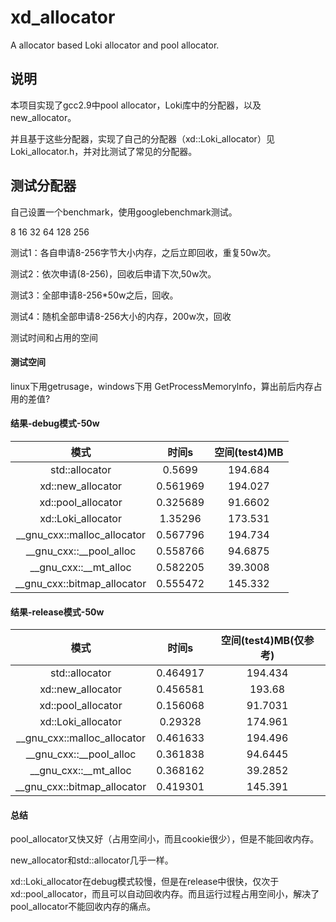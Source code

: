 # xd_allocator
A allocator based Loki allocator and pool allocator.

## 说明

本项目实现了gcc2.9中pool allocator，Loki库中的分配器，以及new_allocator。

并且基于这些分配器，实现了自己的分配器（xd::Loki_allocator）见Loki_allocator.h，并对比测试了常见的分配器。

## 测试分配器

自己设置一个benchmark，使用googlebenchmark测试。

8 16 32 64 128 256 

测试1：各自申请8-256字节大小内存，之后立即回收，重复50w次。

测试2：依次申请(8-256)，回收后申请下次,50w次。

测试3：全部申请8-256*50w之后，回收。

测试4：随机全部申请8-256大小的内存，200w次，回收

测试时间和占用的空间

#### 测试空间

linux下用getrusage，windows下用
GetProcessMemorylnfo，算出前后内存占用的差值?

#### 结果-debug模式-50w

|            模式             |  时间s   | 空间(test4)MB |
| :-------------------------: | :------: | :-----------: |
|       std::allocator        |  0.5699  |    194.684    |
|      xd::new_allocator      | 0.561969 |    194.027    |
|     xd::pool_allocator      | 0.325689 |    91.6602    |
|     xd::Loki_allocator      | 1.35296  |    173.531    |
| __gnu_cxx::malloc_allocator | 0.567796 |    194.734    |
|   __gnu_cxx::__pool_alloc   | 0.558766 |    94.6875    |
|    __gnu_cxx::__mt_alloc    | 0.582205 |    39.3008    |
| __gnu_cxx::bitmap_allocator | 0.555472 |    145.332    |

#### 结果-release模式-50w

|            模式             |  时间s   | 空间(test4)MB(仅参考) |
| :-------------------------: | :------: | :-------------------: |
|       std::allocator        | 0.464917 |        194.434        |
|      xd::new_allocator      | 0.456581 |        193.68         |
|     xd::pool_allocator      | 0.156068 |        91.7031        |
|     xd::Loki_allocator      | 0.29328  |        174.961        |
| __gnu_cxx::malloc_allocator | 0.461633 |        194.496        |
|   __gnu_cxx::__pool_alloc   | 0.361838 |        94.6445        |
|    __gnu_cxx::__mt_alloc    | 0.368162 |        39.2852        |
| __gnu_cxx::bitmap_allocator | 0.419301 |        145.391        |

#### 总结

pool_allocator又快又好（占用空间小，而且cookie很少），但是不能回收内存。

new_allocator和std::allocator几乎一样。

xd::Loki_allocator在debug模式较慢，但是在release中很快，仅次于xd::pool_allocator，而且可以自动回收内存。而且运行过程占用空间小，解决了pool_allocator不能回收内存的痛点。